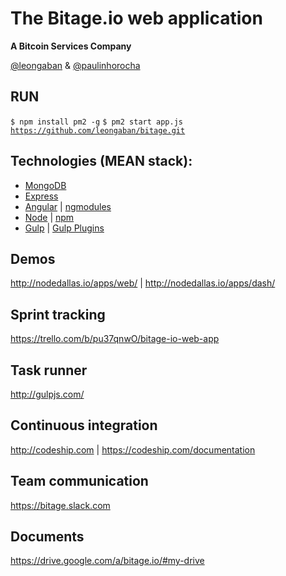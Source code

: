 The Bitage.io web application
================
<strong>A Bitcoin Services Company</strong>

<a href="https://twitter.com/leongaban">@leongaban</a> & <a href="https://twitter.com/paulinhorocha">@paulinhorocha</a>

RUN
------
<code>$ npm install pm2 -g</code>
<code>$ pm2 start app.js</code>
<code>https://github.com/leongaban/bitage.git</code>

Technologies (MEAN stack):
------
* <a href="http://docs.mongodb.org/manual/">MongoDB</a>
* <a href="http://expressjs.com/">Express</a>
* <a href="https://docs.angularjs.org/guide">Angular</a> | <a href="http://ngmodules.org/">ngmodules</a>
* <a href="http://nodejs.org/api/">Node</a> | <a href="https://www.npmjs.com/">npm</a>
* <a href="http://gulpjs.com">Gulp</a> | <a href="http://gratimax.net/search-gulp-plugins/">Gulp Plugins</a>

Demos
------
http://nodedallas.io/apps/web/ | http://nodedallas.io/apps/dash/

Sprint tracking
------
https://trello.com/b/pu37qnwO/bitage-io-web-app

Task runner
------
http://gulpjs.com/

Continuous integration
------
http://codeship.com | https://codeship.com/documentation

Team communication
------
https://bitage.slack.com

Documents
------
https://drive.google.com/a/bitage.io/#my-drive
